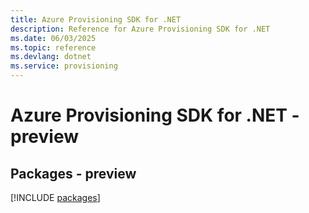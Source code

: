 ```yaml
---
title: Azure Provisioning SDK for .NET
description: Reference for Azure Provisioning SDK for .NET
ms.date: 06/03/2025
ms.topic: reference
ms.devlang: dotnet
ms.service: provisioning
---
```

# Azure Provisioning SDK for .NET - preview
## Packages - preview
[!INCLUDE [packages](provisioning-index.md)]